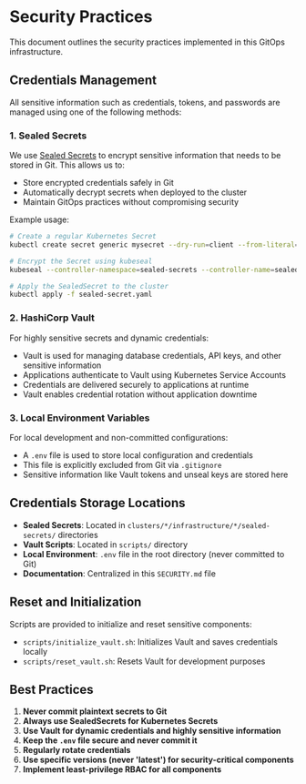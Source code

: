 # Security Practices

This document outlines the security practices implemented in this GitOps infrastructure.

## Credentials Management

All sensitive information such as credentials, tokens, and passwords are managed using one of the following methods:

### 1. Sealed Secrets

We use [Sealed Secrets](https://github.com/bitnami-labs/sealed-secrets) to encrypt sensitive information that needs to be stored in Git. This allows us to:

- Store encrypted credentials safely in Git
- Automatically decrypt secrets when deployed to the cluster
- Maintain GitOps practices without compromising security

Example usage:
```bash
# Create a regular Kubernetes Secret
kubectl create secret generic mysecret --dry-run=client --from-literal=username=admin --from-literal=password=supersecret -o yaml > secret.yaml

# Encrypt the Secret using kubeseal
kubeseal --controller-namespace=sealed-secrets --controller-name=sealed-secrets < secret.yaml > sealed-secret.yaml

# Apply the SealedSecret to the cluster
kubectl apply -f sealed-secret.yaml
```

### 2. HashiCorp Vault

For highly sensitive secrets and dynamic credentials:

- Vault is used for managing database credentials, API keys, and other sensitive information
- Applications authenticate to Vault using Kubernetes Service Accounts
- Credentials are delivered securely to applications at runtime
- Vault enables credential rotation without application downtime

### 3. Local Environment Variables

For local development and non-committed configurations:

- A `.env` file is used to store local configuration and credentials
- This file is explicitly excluded from Git via `.gitignore`
- Sensitive information like Vault tokens and unseal keys are stored here

## Credentials Storage Locations

- **Sealed Secrets**: Located in `clusters/*/infrastructure/*/sealed-secrets/` directories
- **Vault Scripts**: Located in `scripts/` directory
- **Local Environment**: `.env` file in the root directory (never committed to Git)
- **Documentation**: Centralized in this `SECURITY.md` file

## Reset and Initialization

Scripts are provided to initialize and reset sensitive components:

- `scripts/initialize_vault.sh`: Initializes Vault and saves credentials locally
- `scripts/reset_vault.sh`: Resets Vault for development purposes

## Best Practices

1. **Never commit plaintext secrets to Git**
2. **Always use SealedSecrets for Kubernetes Secrets**
3. **Use Vault for dynamic credentials and highly sensitive information**
4. **Keep the `.env` file secure and never commit it**
5. **Regularly rotate credentials**
6. **Use specific versions (never 'latest') for security-critical components**
7. **Implement least-privilege RBAC for all components** 
